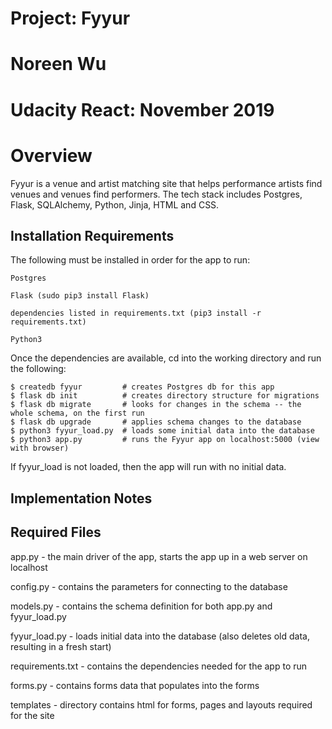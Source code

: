 # Project: Fyyur
# Noreen Wu 
# Udacity React: November 2019

# Overview

Fyyur is a venue and artist matching site that helps performance artists find venues and venues
find performers. The tech stack includes Postgres, Flask, SQLAlchemy, Python, Jinja, HTML and CSS.

## Installation Requirements

The following must be installed in order for the app to run:

    Postgres

    Flask (sudo pip3 install Flask)

    dependencies listed in requirements.txt (pip3 install -r requirements.txt)

    Python3

Once the dependencies are available, cd into the working directory and run the following:

    $ createdb fyyur         # creates Postgres db for this app
    $ flask db init          # creates directory structure for migrations
    $ flask db migrate       # looks for changes in the schema -- the whole schema, on the first run
    $ flask db upgrade       # applies schema changes to the database
    $ python3 fyyur_load.py  # loads some initial data into the database 
    $ python3 app.py         # runs the Fyyur app on localhost:5000 (view with browser)


If fyyur_load is not loaded, then the app will run with no initial data.


## Implementation Notes




## Required Files

app.py - the main driver of the app, starts the app up in a web server on localhost

config.py - contains the parameters for connecting to the database

models.py - contains the schema definition for both app.py and fyyur_load.py

fyyur_load.py - loads initial data into the database (also deletes old data, resulting in a fresh start)

requirements.txt - contains the dependencies needed for the app to run

forms.py - contains forms data that populates into the forms

templates - directory contains html for forms, pages and layouts required for the site

